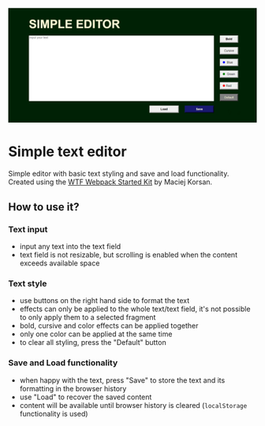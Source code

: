 ![Editor preview](src/assets/img/Editor%20preview.png)

# Simple text editor

Simple editor with basic text styling and save and load functionality. Created using the [WTF Webpack Started Kit](https://github.com/maciejkorsan/wtf-webpack-starter) by Maciej Korsan.

## How to use it?

### Text input
- input any text into the text field
- text field is not resizable, but scrolling is enabled when the content exceeds available space

### Text style
- use buttons on the right hand side to format the text
- effects can only be applied to the whole text/text field, it's not possible to only apply them to a selected fragment
- bold, cursive and color effects can be applied together
- only one color can be applied at the same time
- to clear all styling, press the "Default" button

### Save and Load functionality
- when happy with the text, press "Save" to store the text and its formatting in the browser history
- use "Load" to recover the saved content
- content will be available until browser history is cleared (`localStorage` functionality is used)
